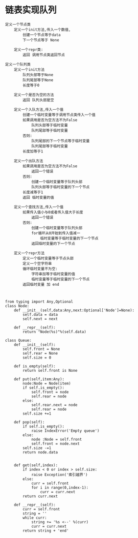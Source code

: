 # **链表实现队列**
    定义一个节点类
        定义一个init方法,传入一个数值,
            创建一个节点等于data
            下一个节点等于 None
        
        定义一个repr类:
            返回 调用节点类返回节点
            
    定义一个队列类 
        定义一个init方法
            队列头部等于None
            队列尾部等于None
            长度等于0
        
        定义一个是否为空的方法
            返回 队列头部是空
        
        定义一个入队方法,传入一个值
            创建一个临时变量等于调用节点类传入一个值
            如果调用是否为空方法不为False
                队列头部等于临时变量
                队列尾部等于临时变量
            否则:
                队列尾部的下一个节点等于临时变量
                队列尾部等于临时变量
            长度加等于1
            
        定义一个出队方法
            如果调用是否为空方法不为False
                返回一个错误
            否则:
                创建一个临时变量等于队列头部
                队列头部等于临时变量的下一个节点
            长度减等于1
            返回 临时变量的值
            
        定义一个查找方法,传入一个值
            如果传入值小与0或者传入值大于长度
                返回一个错误
            否则:
                创建一个临时变量等于队列头部
                for循环从0开始到传入值减一
                    临时变量等于临时变量的下一个节点
                返回临时变量的下一个节点
        
        定义一个repr方法
            定义一个临时变量等于节点头部
            定义一个空字符串
            循环临时变量不为空:
                字符串加等于临时变量的值
                临时变量等于临时变量的下一个节点
            返回临时变量 加 end
    
    
    
    from typing import Any,Optional
    class Node:
        def __init__(self,data:Any,next:Optional['Node']=None):
            self.data = data
            self.next = next
    
        def __repr__(self):
            return "Node(%s)"%(self.data)
    
    class Queue:
        def __init__(self):
            self.front = None
            self.rear = None
            self.size = 0
    
        def is_empty(self):
            return self.front is None
    
        def put(self,item:Any):
            node:Node = Node(item)
            if self.is_empty():
                self.front = node
                self.rear = node
            else:
                self.rear.next = node
                self.rear = node
            self.size +=1
    
        def pop(self):
            if self.is_empty():
                raise IndexError('Empty queue')
            else:
                node :Node = self.front
                self.front = node.next
            self.size -=1
            return node.data
    
    
        def get(self,index):
            if index < 0 or index > self.size:
                raise Exception('索引越界')
            else:
                curr = self.front
                for i in range(0,index-1):
                    curr = curr.next
            return curr.next
    
        def __repr__(self):
            curr = self.front
            string = ''
            while curr:
                string += '%s <--' %(curr)
                curr = curr.next
            return string + 'end'        
           